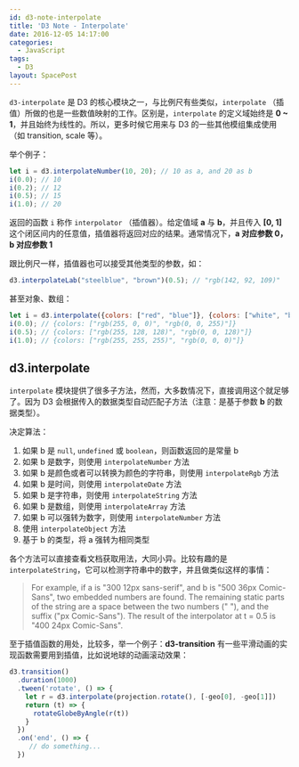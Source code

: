 ```yaml
---
id: d3-note-interpolate
title: 'D3 Note - Interpolate'
date: 2016-12-05 14:17:00
categories:
  - JavaScript
tags:
  - D3
layout: SpacePost
---
```





`d3-interpolate` 是 D3 的核心模块之一，与比例尺有些类似，`interpolate` （插值）所做的也是一些数值映射的工作。区别是，`interpolate` 的定义域始终是 **0 ~ 1**，并且始终为线性的。所以，更多时候它用来与 D3 的一些其他模组集成使用（如 transition, scale 等）。

举个例子：

```js
let i = d3.interpolateNumber(10, 20); // 10 as a, and 20 as b
i(0.0); // 10
i(0.2); // 12
i(0.5); // 15
i(1.0); // 20
```

返回的函数 `i` 称作 `interpolator` （插值器）。给定值域 **a** 与 **b**，并且传入 **[0, 1]** 这个闭区间内的任意值，插值器将返回对应的结果。通常情况下，**a 对应参数 0，b 对应参数 1**

跟比例尺一样，插值器也可以接受其他类型的参数，如：

```js
d3.interpolateLab("steelblue", "brown")(0.5); // "rgb(142, 92, 109)"
```

甚至对象、数组：

```js
let i = d3.interpolate({colors: ["red", "blue"]}, {colors: ["white", "black"]});
i(0.0); // {colors: ["rgb(255, 0, 0)", "rgb(0, 0, 255)"]}
i(0.5); // {colors: ["rgb(255, 128, 128)", "rgb(0, 0, 128)"]}
i(1.0); // {colors: ["rgb(255, 255, 255)", "rgb(0, 0, 0)"]}
```

## d3.interpolate

`interpolate` 模块提供了很多子方法，然而，大多数情况下，直接调用这个就足够了。因为 D3 会根据传入的数据类型自动匹配子方法（注意：是基于参数 **b** 的数据类型）。

决定算法：

1. 如果 b 是 `null`, `undefined` 或 `boolean`，则函数返回的是常量 b
1. 如果 b 是数字，则使用 `interpolateNumber` 方法
1. 如果 b 是颜色或者可以转换为颜色的字符串，则使用 `interpolateRgb` 方法
1. 如果 b 是时间，则使用 `interpolateDate` 方法
1. 如果 b 是字符串，则使用 `interpolateString` 方法
1. 如果 b 是数组，则使用 `interpolateArray` 方法
1. 如果 b 可以强转为数字，则使用 `interpolateNumber` 方法
1. 使用 `interpolateObject` 方法
1. 基于 b 的类型，将 a 强转为相同类型

各个方法可以直接查看文档获取用法，大同小异。比较有趣的是 `interpolateString`，它可以检测字符串中的数字，并且做类似这样的事情：

> For example, if a is "300 12px sans-serif", and b is "500 36px Comic-Sans", two embedded numbers are found. The remaining static parts of the string are a space between the two numbers (" "), and the suffix ("px Comic-Sans"). The result of the interpolator at t = 0.5 is "400 24px Comic-Sans".

至于插值函数的用处，比较多，举一个例子：**d3-transition** 有一些平滑动画的实现函数需要用到插值，比如说地球的动画滚动效果：

```js
d3.transition()
  .duration(1000)
  .tween('rotate', () => {
    let r = d3.interpolate(projection.rotate(), [-geo[0], -geo[1]])
    return (t) => {
      rotateGlobeByAngle(r(t))
    }
  })
  .on('end', () => {
     // do something...        
  })
```

